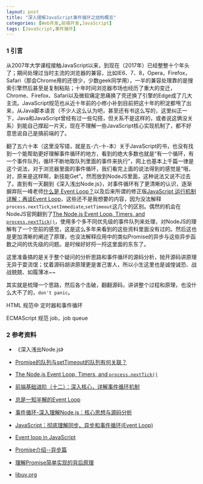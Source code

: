 ```yaml
---
layout: post
title: "深入理解JavaScript事件循环之结构概览"
categories: [Web开发,前端开发,JavaScript]
tags: [JavaScript,事件循环]
---
```


### 1 引言

从2007年大学课程接触JavaScript以来，到现在（2017年）已经整整十个年头了；期间处理过当时主流的浏览器的兼容，比如IE6、7、8，Opera，Firefox，Safari（那会Chrome用的还很少，少数geek同学用），一半的兼容处理靠的是搜索引擎然后甚至是复制粘贴；十年时间浏览器市场也经历了重大的变迁，Chrome、Firefox、Safari以及微软痛定思痛换了壳还换了引擎的Edge成了几大主流。JavaScript规范也从近十年前的小修小补到目前把这十年的积淀都甩了出来，从Java脚本语言（不少人这么认为吧，甚至还有书这么写的，这里纠正一下，Java和JavaScript曾经有过一些勾搭，但关系不是这样的，或者说这俩没关系）到能自己撑起一片天，现在不理解一些JavaScript核心实现机制了，都不好意思说自己是搞前端的了。

翻了五六十本（这里没写错，就是五-六-十-本）关于JavaScript的书，也没有找到一个能帮助更好理解事件循环的地方，看到的绝大多数也就是“有一个循环，有一个事件队列，循环不断地取队列里面的事件来执行”，网上也基本上千篇一律是这个说法，对于浏览器里面的事件循环，我们看完上面的说法得到的感觉是“哦，对，原来是这样啊，新技能Get”。然而放到NodeJS里面，这种说法又说不过去了。直到有一天翻到《深入浅出Node.js》，对事件循环有了更清晰的认识，逐渐摒弃阮一峰老师[什么是 Event Loop？](http://www.ruanyifeng.com/blog/2013/10/event_loop.html)以及后来所谓的修正版[JavaScript 运行机制详解：再谈Event Loop](http://www.ruanyifeng.com/blog/2014/10/event-loop.html)，这些还不是我想要的内容，因为没法解释`process.nextTick`,`setImmediate`,`setTimeout`这几个的区别。偶然的机会在NodeJS官网翻到了[The Node.js Event Loop, Timers, and `process.nextTick()`](https://nodejs.org/en/docs/guides/event-loop-timers-and-nexttick/)，使用多个多不同优先级的事件队列来处理，对NodeJS的理解有了一个空前的感觉，这是这么多年来看到的这些资料里面没有过的。然后这也是更加清晰的阐述了原理，也没法解释应用中的类似Promise的异步与这些异步函数之间的优先级的问题。是时候好好捋一捋这里面的东东了。

这里准备搞的是关于整个疑问的分析思路和事件循环的源码分析，抛开源码讲原理无异于耍流氓；仗着源码胡讲原理更是害己害人，所以小生这里也是诚惶诚恐、战战兢兢、如履薄冰~~

其实就是梳理一个思路，然后各个击破，翻翻源码，讲讲整个过程和原理，也没什么大不了的，`don't panic`。



HTML 规范中 定时器和事件循环

ECMAScript 规范 job，job queue







### 2 参考资料

+ 《深入浅出Node.js》

+ [Promise的队列与setTimeout的队列有何关联？](https://www.zhihu.com/question/36972010/answer/71338002)

+ [The Node.js Event Loop, Timers, and `process.nextTick()`](https://nodejs.org/en/docs/guides/event-loop-timers-and-nexttick/)

+ [前端基础进阶（十二）：深入核心，详解事件循环机制](http://www.jianshu.com/p/12b9f73c5a4f)

+ [总是一知半解的Event Loop](https://mp.weixin.qq.com/s/3-8kH1L-FZqSgv8zocoY7g)

+ [事件循环-深入理解Node.js：核心思想与源码分析](https://yjhjstz.gitbooks.io/deep-into-node/content/chapter5/chapter5-1.html)

+ [JavaScript：彻底理解同步、异步和事件循环(Event Loop)](https://segmentfault.com/a/1190000004322358)

+ [Event loop in JavaScript](https://acemood.github.io/2016/02/01/event-loop-in-javascript/)

+ [Promise介绍--异步篇](https://segmentfault.com/a/1190000007936922)

+ [理解Promise简单实现的背后原理](http://bupt-hjm.github.io/2017/03/23/study-promise/)

+ [libuv.org](http://libuv.org/)

  ​